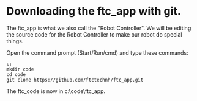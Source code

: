 # Downloading the ftc_app with git.

The ftc_app is what we also call the "Robot Controller". We will be editing the source code for the Robot Controller to make our robot do special things. 

Open the command prompt (Start/Run/cmd) and type these commands:

    c:
    mkdir code
    cd code
    git clone https://github.com/ftctechnh/ftc_app.git

The ftc_code is now in c:\code\ftc_app.
